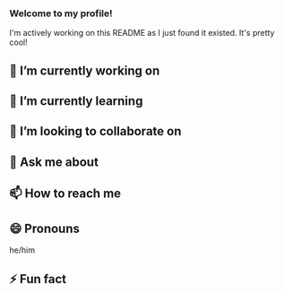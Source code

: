 ### Welcome to my profile!

I'm actively working on this README as I just found it existed. It's pretty cool!

## 🔭 I’m currently working on

## 🌱 I’m currently learning

## 👯 I’m looking to collaborate on

## 💬 Ask me about

## 📫 How to reach me

## 😄 Pronouns
he/him

## ⚡ Fun fact
